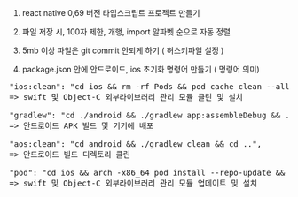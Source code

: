 1. react native 0,69 버전 타입스크립트 프로젝트 만들기

2. 파일 저장 시, 100자 제한, 개행, import 알파벳 순으로 자동 정렬

3. 5mb 이상 파일은 git commit 안되게 하기 ( 허스키파일 설정 )

4. package.json 안에 안드로이드, ios 초기화 명령어 만들기 ( 명령어 의미)
<pre>
"ios:clean": "cd ios && rm -rf Pods && pod cache clean --all && arch -x86_64 pod install && cd ..",
=> swift 및 Object-C 외부라이브러리 관리 모듈 클린 및 설치

"gradlew": "cd ./android && ./gradlew app:assembleDebug && ./gradlew installDebug",
=> 안드로이드 APK 빌드 및 기기에 배포

"aos:clean": "cd android && ./gradlew clean && cd ..",
=> 안드로이드 빌드 디렉토리 클린

"pod": "cd ios && arch -x86_64 pod install --repo-update && cd ..",
=> swift 및 Object-C 외부라이브러리 관리 모듈 업데이트 및 설치
</pre>
